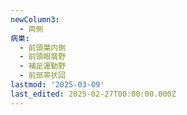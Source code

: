 ```yaml
---
newColumn3:
  - 両側
病巣:
  - 前頭葉内側
  - 前頭眼窩野
  - 補足運動野
  - 前部帯状回
lastmod: '2025-03-09'
last_edited: 2025-02-27T00:00:00.000Z
---
```



